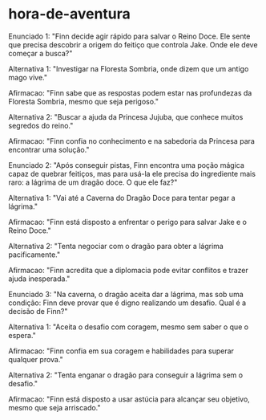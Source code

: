 # hora-de-aventura
Enunciado 1:
"Finn decide agir rápido para salvar o Reino Doce. Ele sente que precisa descobrir a origem do feitiço que controla Jake. Onde ele deve começar a busca?"

Alternativa 1: "Investigar na Floresta Sombria, onde dizem que um antigo mago vive."

Afirmacao: "Finn sabe que as respostas podem estar nas profundezas da Floresta Sombria, mesmo que seja perigoso."

Alternativa 2: "Buscar a ajuda da Princesa Jujuba, que conhece muitos segredos do reino."

Afirmacao: "Finn confia no conhecimento e na sabedoria da Princesa para encontrar uma solução."

Enunciado 2:
"Após conseguir pistas, Finn encontra uma poção mágica capaz de quebrar feitiços, mas para usá-la ele precisa do ingrediente mais raro: a lágrima de um dragão doce. O que ele faz?"

Alternativa 1: "Vai até a Caverna do Dragão Doce para tentar pegar a lágrima."

Afirmacao: "Finn está disposto a enfrentar o perigo para salvar Jake e o Reino Doce."

Alternativa 2: "Tenta negociar com o dragão para obter a lágrima pacificamente."

Afirmacao: "Finn acredita que a diplomacia pode evitar conflitos e trazer ajuda inesperada."

Enunciado 3:
"Na caverna, o dragão aceita dar a lágrima, mas sob uma condição: Finn deve provar que é digno realizando um desafio. Qual é a decisão de Finn?"

Alternativa 1: "Aceita o desafio com coragem, mesmo sem saber o que o espera."

Afirmacao: "Finn confia em sua coragem e habilidades para superar qualquer prova."

Alternativa 2: "Tenta enganar o dragão para conseguir a lágrima sem o desafio."

Afirmacao: "Finn está disposto a usar astúcia para alcançar seu objetivo, mesmo que seja arriscado."

